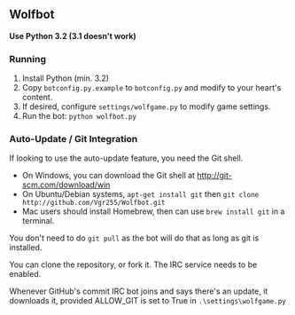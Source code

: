 ## Wolfbot


**Use Python 3.2 (3.1 doesn't work)**

### Running

1. Install Python (min. 3.2)
2. Copy `botconfig.py.example` to `botconfig.py` and modify to your heart's content.
3. If desired, configure `settings/wolfgame.py` to modify game settings.
4. Run the bot: `python wolfbot.py`

### Auto-Update / Git Integration

If looking to use the auto-update feature, you need the Git shell.

* On Windows, you can download the Git shell at http://git-scm.com/download/win
* On Ubuntu/Debian systems, `apt-get install git` then `git clone http://github.com/Vgr255/Wolfbot.git`
* Mac users should install Homebrew, then can use `brew install git` in a terminal.

You don't need to do `git pull` as the bot will do that as long as git is installed.

You can clone the repository, or fork it. The IRC service needs to be enabled.

Whenever GitHub's commit IRC bot joins and says there's an update, it downloads it, provided ALLOW_GIT is set to True in `.\settings\wolfgame.py`
